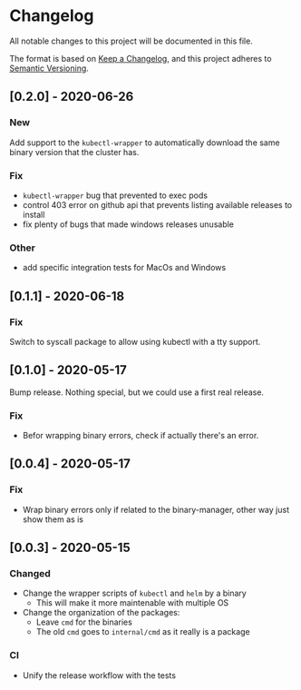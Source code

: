 # Changelog

All notable changes to this project will be documented in this file.

The format is based on [Keep a Changelog](https://keepachangelog.com/en/1.0.0/),
and this project adheres to [Semantic Versioning](https://semver.org/spec/v2.0.0.html).

## [0.2.0] - 2020-06-26

### New
Add support to the `kubectl-wrapper` to automatically download the same binary
version that the cluster has.

### Fix
- `kubectl-wrapper` bug that prevented to exec pods
- control 403 error on github api that prevents listing available releases to
  install
- fix plenty of bugs that made windows releases unusable

### Other
- add specific integration tests for MacOs and Windows

## [0.1.1] - 2020-06-18

### Fix
Switch to syscall package to allow using kubectl with a tty support.

## [0.1.0] - 2020-05-17

Bump release. Nothing special, but we could use a first real release.

### Fix

- Befor wrapping binary errors, check if actually there's an error.

## [0.0.4] - 2020-05-17

### Fix

- Wrap binary errors only if related to the binary-manager, other way just show
  them as is

## [0.0.3] - 2020-05-15

### Changed

- Change the wrapper scripts of `kubectl` and  `helm` by a binary
  - This will make it more maintenable with multiple OS
- Change the organization of the packages:
  - Leave `cmd` for the binaries
  - The old `cmd` goes to `internal/cmd` as it really is a package

### CI
- Unify the release workflow with the tests
